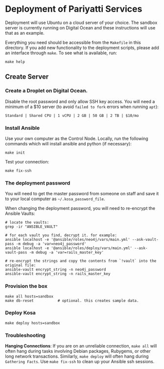 # Deployment of Pariyatti Services

Deployment will use Ubuntu on a cloud server of your choice. The sandbox server is currently running on Digital Ocean and these instructions will use that as an example.

Everything you need should be accessible from the `Makefile` in this directory. If you add new functionality to the deployment scripts, please add an interface through `make`. To see what is available, run:

```
make help
```

## Create Server

### Create a Droplet on Digital Ocean.

Disable the root password and only allow SSH key access. You will need a minimum of a $10 server (to avoid `failed to fork` errors when running `apt`):

`Standard | Shared CPU | 1 vCPU | 2 GB | 50 GB | 2 TB | $10/mo`

### Install Ansible

Use your own computer as the Control Node. Locally, run the following commands which will install ansible and python (if necessary):

```
make init
```

Test your connection:

```
make fix-ssh
```

### The deployment password

You will need to get the master password from someone on staff and save it to your local computer as `~/.kosa_password_file`.

When changing the deployment password, you will need to re-encrypt the Ansible Vaults:

```
# locate the vaults:
grep -ir "ANSIBLE_VAULT"

# for each vault you find, decrypt it. for example:
ansible localhost -e '@ansible/roles/neo4j/vars/main.yml' --ask-vault-pass -m debug -a 'var=neo4j_password'
ansible localhost -e '@ansible/roles/deploy/vars/main.yml' --ask-vault-pass -m debug -a 'var=rails_master_key'

# re-encrypt the strings and copy the contents from `!vault` into the original file:
ansible-vault encrypt_string -n neo4j_password
ansible-vault encrypt_string -n rails_master_key
```

### Provision the box

```
make all hosts=sandbox
make db-reset           # optional. this creates sample data.
```

### Deploy Kosa

```
make deploy hosts=sandbox
```

### Troubleshooting

**Hanging Connections**: If you are on an unreliable connection, `make all` will often hang during tasks involving Debian packages, Rubygems, or other long network transactions. Similarly, `make deploy` will often hang during `Gathering Facts`. Use `make fix-ssh` to clean up your Ansible ssh sessions.

